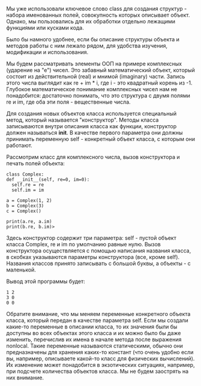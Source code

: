 Мы уже использовали ключевое слово class для создания структур - набора именованных полей, совокупность которых описывает объект. Однако, мы пользовались для их обработки отдельно лежащими функциями или кусками кода.

Было бы намного удобнее, если бы описание структуры объекта и методов работы с ним лежало рядом, для удобства изучения, модификации и использования. 

Мы будем рассматривать элементы ООП на примере комплексных (ударение на "е") чисел. Это забавный математический объект, который состоит из действительной (real) и мнимой (imaginary) части. Запись этого числа выглядит как re + im * i, где i - это квадратный корень из -1. Глубокое математическое понимание комплексных чисел нам не понадобится: достаточно понимать, что это структура с двумя полями re и im, где оба эти поля - вещественные числа.

Для создания новых объектов класса используется специальный метод, который называется "конструктор". Методы класса записываются внутри описания класса как функции, конструктор должен называться __init__. В качестве первого параметра они должны принимать переменную self - конкретный объект класса, с которым они работают.

Рассмотрим класс для комплексного числа, вызов конструктора и печать полей объекта:

	class Complex:
    def __init__(self, re=0, im=0):
      self.re = re
      self.im = im
        
	a = Complex(1, 2)
	b = Complex(3)
	c = Complex()

	print(a.re, a.im)
	print(b.re, b.im)>
Здесь конструктор содержит три параметра: self - пустой объект класса Complex, re и im по умолчанию равные нулю. Вызов конструктора осуществляется с помощью написания названия класса, в скобках указываются параметры конструктора (все, кроме self). Названия классов принято записывать с большой буквы, а объекты - с маленькой.

Вывод этой программы будет: 
	
	1 2
	3 0
	0 0

Обратите внимание, что мы меняем переменные конкретного объекта класса, который передан в качестве параметра self. Если мы создали какие-то переменные в описании класса, то их значения были бы доступны во всех объектах этого класса и их можно было бы даже изменить, перечислив их имена в начале метода после выражения nonlocal. Такие переменные называются статическими, обычно они предназначены для хранения каких-то констант (что очень удобно если вы, например, описываете какой-то класс для физических вычислений). Их изменение может понадобится в экзотических ситуациях, например, при подсчете количества объектов класса. Мы не будем заострять на них внимание.